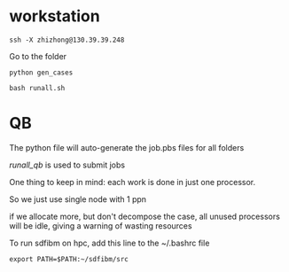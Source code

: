 # workstation
```
ssh -X zhizhong@130.39.39.248
```
Go to the folder
```
python gen_cases
```
```
bash runall.sh
```

# QB
The python file will auto-generate the job.pbs files for all folders

*runall_qb* is used to submit jobs

One thing to keep in mind: each work is done in just one processor.

So we just use single node with 1 ppn

if we allocate more, but don't decompose the case, all unused processors will be idle, giving a warning of wasting resources

To run sdfibm on hpc, add this line to the ~/.bashrc file
```
export PATH=$PATH:~/sdfibm/src
```
